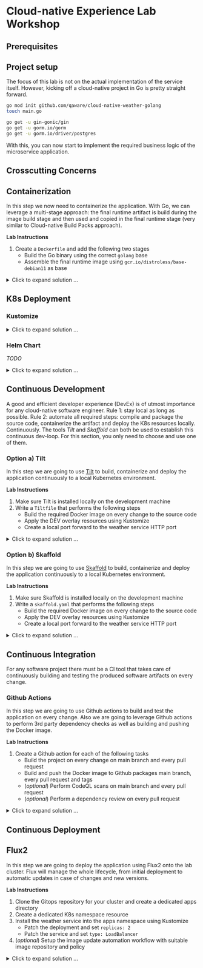 # Cloud-native Experience Lab Workshop

## Prerequisites

## Project setup

The focus of this lab is not on the actual implementation of the service itself. However, kicking off
a cloud-native project in Go is pretty straight forward.

```bash
go mod init github.com/qaware/cloud-native-weather-golang 
touch main.go

go get -u gin-gonic/gin
go get -u gorm.io/gorm
go get -u gorm.io/driver/postgres
```

With this, you can now start to implement the required business logic of the microservice application.

## Crosscutting Concerns

## Containerization

In this step we now need to containerize the application. With Go, we can leverage a multi-stage approach:
the final runtime artifact is build during the image build stage and then used and copied in the final runtime
stage (very similar to Cloud-native Build Packs approach).

**Lab Instructions**
1. Create a `Dockerfile` and add the following two stages
    - Build the Go binary using the correct `golang` base
    - Assemble the final runtime image using `gcr.io/distroless/base-debian11` as base

<details>
  <summary markdown="span">Click to expand solution ...</summary>

```
FROM golang:1.17-bullseye as build

WORKDIR /go/src/app
ADD . /go/src/app

RUN go get -d -v ./...
RUN go build -o /go/bin/weather-service

FROM gcr.io/distroless/base-debian11

ENV GIN_MODE=release
ENV PORT=8080

COPY --from=build /go/src/app/templates /templates
COPY --from=build /go/src/app/favicon.ico /
COPY --from=build /go/bin/weather-service /

CMD ["/weather-service"]
```
</details>

## K8s Deployment

### Kustomize



<details>
  <summary markdown="span">Click to expand solution ...</summary>

</details>

### Helm Chart

_TODO_

<details>
  <summary markdown="span">Click to expand solution ...</summary>

```bash
# prepare the gh-pages branch to serve the Helm chart
git checkout --orphan gh-pages
git reset --hard
git commit --allow-empty -m "fresh and empty gh-pages branch"
git push origin gh-pages
```
</details>

## Continuous Development

A good and efficient developer experience (DevEx) is of utmost importance for any cloud-native software
engineer. Rule 1: stay local as long as possible. Rule 2: automate all required steps: compile and package the source code, containerize the artifact and deploy the K8s resources locally. Continuously. The tools _Tilt_ and _Skaffold_ can both be used to establish this continuous dev-loop. For this section, you
only need to choose and use one of them.

### Option a) Tilt

In this step we are going to use [Tilt](https://tild.dev) to build, containerize and deploy the application
continuously to a local Kubernetes environment.

**Lab Instructions**
1. Make sure Tilt is installed locally on the development machine
2. Write a `Tiltfile` that performs the following steps
    - Build the required Docker image on every change to the source code
    - Apply the DEV overlay resources using Kustomize
    - Create a local port forward to the weather service HTTP port

<details>
  <summary markdown="span">Click to expand solution ...</summary>

Depending on your local K8s environment, the final `Tiltfile` might look slighty different.
```python
# -*- mode: Python -*-
# allow_k8s_contexts('rancher-desktop')

# to disable push with rancher desktop we need to use custom_build instead of docker_build
# docker_build('cloud-native-weather-golang', '.', dockerfile='Dockerfile')
custom_build('cloud-native-weather-golang', 'docker build -t $EXPECTED_REF .', ['./'], disable_push=True)

k8s_yaml(kustomize('./k8s/overlays/dev/'))
k8s_resource(workload='weather-service', port_forwards=[port_forward(18080, 8080, 'HTTP API')], labels=['Golang'])
```

To see of everything is working as expected issue the following command: `tilt up`
</details>

### Option b) Skaffold

In this step we are going to use [Skaffold](https://skaffold.dev) to build, containerize and deploy the application
continuously to a local Kubernetes environment.

**Lab Instructions**
1. Make sure Skaffold is installed locally on the development machine
2. Write a `skaffold.yaml` that performs the following steps
    - Build the required Docker image on every change to the source code
    - Apply the DEV overlay resources using Kustomize
    - Create a local port forward to the weather service HTTP port

<details>
  <summary markdown="span">Click to expand solution ...</summary>

The 3 steps of building, deployment and port-forwarding can all be codified in the
`skaffold.yaml` descriptor file.

```yaml
apiVersion: skaffold/v2beta24
kind: Config
metadata:
  name: weather-service-golang

# required for building the image
build:
  tagPolicy:
    gitCommit: {}
  artifacts:
    - image: cloud-native-weather-golang
      docker:
        dockerfile: Dockerfile
  local:
    push: false
    useBuildkit: true
    useDockerCLI: false

# required to deplo DEV overlay to default namespace
deploy:
  kustomize:
    defaultNamespace: default
    paths: ["k8s/overlays/dev"]

# create a local port-forward
portForward:
  - resourceName: weather-service
    resourceType: service
    namespace: default
    port: 8080
    localPort: 18080
```

To see of everything is working as expected issue the following command: `skaffold dev --no-prune=false --cache-artifacts=false`

</details>

## Continuous Integration

For any software project there must be a CI tool that takes care of continuously building and testing the produced software artifacts on every change.

### Github Actions

In this step we are going to use Github actions to build and test the application on every change. Also we are going to
leverage Github actions to perform 3rd party dependency checks as well as building and pushing the Docker image.

**Lab Instructions**
1. Create a Github action for each of the following tasks
    - Build the project on every change on main branch and every pull request
    - Build and push the Docker image to Github packages main branch, every pull request and tags
    - (_optional_) Perform CodeQL scans on main branch and every pull request
    - (_optional_) Perform a dependency review on every pull request

<details>
  <summary markdown="span">Click to expand solution ...</summary>

For each of the tasks, open the Github actions tab for the repository in your browser. Choose 'New workflow'. 

In the list of predefined actions, choose the **Go - Build a Go project** action. Adjust the suggested YAML
file content and commit.
```yaml
name: 'Go Build'

on:
  push:
    branches: [ "main" ]
  pull_request:
    branches: [ "main" ]

jobs:
  build:
    runs-on: ubuntu-latest
    steps:
    - uses: actions/checkout@v3

    - name: Set up Go
      uses: actions/setup-go@v3
      with:
        go-version: 1.18

    - name: Build
      run: go build -v ./...

    - name: Test
      run: go test -v ./...
```

Next, choose the **Publish Docker Container** action from the Continuous integration section. Adjust the suggested YAML file content and commit.
```yaml
name: 'Docker Publish'

on:
  push:
    branches: [ "main" ]
    tags: [ 'v*.*.*' ]
  pull_request:
    branches: [ "main" ]

env:
  REGISTRY: ghcr.io
  IMAGE_NAME: ${{ github.repository }}

jobs:
  build:

    runs-on: ubuntu-latest
    permissions:
      contents: read
      packages: write
      id-token: write

    steps:
      - name: Checkout repository
        uses: actions/checkout@v3
        
      - name: Set up Go
        uses: actions/setup-go@v3
        with:
          go-version: 1.18

      - name: Build
        run: go build -v ./...

      - name: Test
        run: go test -v ./...

      # Install the cosign tool except on PR
      # https://github.com/sigstore/cosign-installer
      - name: Install cosign
        if: github.event_name != 'pull_request'
        uses: sigstore/cosign-installer@main
        with:
          cosign-release: 'v1.9.0'

      # Workaround: https://github.com/docker/build-push-action/issues/461
      - name: Setup Docker buildx
        uses: docker/setup-buildx-action@v2

      # Login against a Docker registry except on PR
      # https://github.com/docker/login-action
      - name: Log into registry ${{ env.REGISTRY }}
        if: github.event_name != 'pull_request'
        uses: docker/login-action@v2
        with:
          registry: ${{ env.REGISTRY }}
          username: ${{ github.actor }}
          password: ${{ secrets.GITHUB_TOKEN }}

      # Extract metadata (tags, labels) for Docker
      # https://github.com/docker/metadata-action
      - name: Extract Docker metadata
        id: meta
        uses: docker/metadata-action@v4
        with:
          images: ${{ env.REGISTRY }}/${{ env.IMAGE_NAME }}
          tags: |
            type=semver,pattern={{version}}
            type=semver,pattern={{major}}.{{minor}}
            type=semver,pattern={{major}}
            type=ref,event=branch
            type=raw,value=latest,enable={{is_default_branch}}

      # Build and push Docker image with Buildx (don't push on PR)
      # https://github.com/docker/build-push-action
      - name: Build and push Docker image
        id: build-and-push
        uses: docker/build-push-action@v3
        with:
          context: .
          push: ${{ github.event_name != 'pull_request' }}
          tags: ${{ steps.meta.outputs.tags }}
          labels: ${{ steps.meta.outputs.labels }}
```

Now repeat this process for the remaining two optional CI tasks of this lab.
</details>

## Continuous Deployment

## Flux2

In this step we are going to deploy the application using Flux2 onto the lab cluster. Flux will manage
the whole lifecycle, from initial deployment to automatic updates in case of changes and new versions.

**Lab Instructions**
1. Clone the Gitops repository for your cluster and create a dedicated apps directory
2. Create a dedicated K8s namespace resource
3. Install the weather service into the apps namespace using Kustomize
    - Patch the deployment and set `replicas: 2`
    - Patch the service and set `type: LoadBalancer`
4. (_optional_) Setup the image update automation workflow with suitable image repository and policy

<details>
  <summary markdown="span">Click to expand solution ...</summary>

First, we need to onboard and integrate the application with the Gitops workflow and repository.
```bash
# clone the experience lab Gitops repository
git clone https://github.com/qaware/cloud-native-explab.git
# create dedicated apps directory
take applications/bare/microk8s-cloudkoffer/weather-service-golang/
# initialize Kustomize descriptor
kustomize create
```

Create a `weather-namespace.yaml` file with the following content in the apps GitOps directory.
Do not forget to register the file resource in your `kustomization.yaml`.
```yaml
kind: Namespace
apiVersion: v1
metadata:
    name: weather-golang
```

Next, create the relevant Flux2 resources, such as `GitRepository` and `Kustomization` for the application.
```bash
flux create source git cloud-native-weather-golang \
    --url=https://github.com/qaware/cloud-native-weather-golang \
    --branch=main \
    --interval=5m0s \
    --export > weather-source.yaml

flux create kustomization cloud-native-weather-golang \
    --source=GitRepository/cloud-native-weather-golang \
    --path="./k8s/overlays/dev" \
    --prune=true \
    --interval=5m0s \
    --target-namespace=weather-golang \
    --export > weather-kustomization.yaml
```

The desired environment specific patches need to be added manually to the `weather-kustomization.yaml`, e.g.
```yaml
  images:
    - name: cloud-native-weather-golang
      newName: ghcr.io/qaware/cloud-native-weather-golang # {"$imagepolicy": "flux-system:cloud-native-weather-golang:name"}
      newTag: 1.2.0 # {"$imagepolicy": "flux-system:cloud-native-weather-golang:tag"}
  patchesStrategicMerge:
    - apiVersion: apps/v1
      kind: Deployment
      metadata:
        name: weather-service
      spec:
        replicas: 2
    - apiVersion: v1
      kind: Service
      metadata:
        name: weather-service
      spec:
        type: LoadBalancer
```

Finally, add and configure image repository and policy for the image update automation to work.
```bash
flux create image repository cloud-native-weather-golang \
    --image=ghcr.io/qaware/cloud-native-weather-golang \
    --interval 1m0s \
    --export > weather-registry.yaml

flux create image policy cloud-native-weather-golang \
    --image-ref=cloud-native-weather-golang \
    --select-semver="1.2.x" \
    --export > weather-policy.yaml
```

Once all files have been created and modified, Git commit and push everything and watch the cluster
and Flux do the magic.

```bash
# to manually trigger the GitOps process use the following commands
flux reconcile source git flux-system
flux reconcile kustomization applications
flux get all
```
</details>